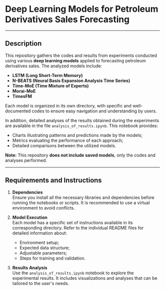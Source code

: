 # Deep Learning Models for Petroleum Derivatives Sales Forecasting

---

## Description

This repository gathers the codes and results from experiments conducted using various **deep learning models** applied to forecasting petroleum derivatives sales. The analyzed models include:  

- **LSTM (Long Short-Term Memory)**  
- **N-BEATS (Neural Basis Expansion Analysis Time Series)**  
- **Time-MoE (Time Mixture of Experts)**  
- **Morai-MoE**  
- **TimesFM**  

Each model is organized in its own directory, with specific and well-documented codes to ensure easy navigation and understanding by users.  

In addition, detailed analyses of the results obtained during the experiments are available in the file `analysis_of_results.ipynb`. This notebook provides:  
- Charts illustrating patterns and predictions made by the models;  
- Metrics evaluating the performance of each approach;  
- Detailed comparisons between the utilized models.  

**Note:** This repository **does not include saved models**, only the codes and analyses performed.

---

## Requirements and Instructions

1. **Dependencies**  
   Ensure you install all the necessary libraries and dependencies before running the notebooks or scripts. It is recommended to use a virtual environment to avoid conflicts.  

2. **Model Execution**  
   Each model has a specific set of instructions available in its corresponding directory. Refer to the individual README files for detailed information about:  
   - Environment setup;  
   - Expected data structure;  
   - Adjustable parameters;  
   - Steps for training and validation.  

3. **Results Analysis**  
   Use the `analysis_of_results.ipynb` notebook to explore the experimental results. It includes visualizations and analyses that can be tailored to the user's needs.
